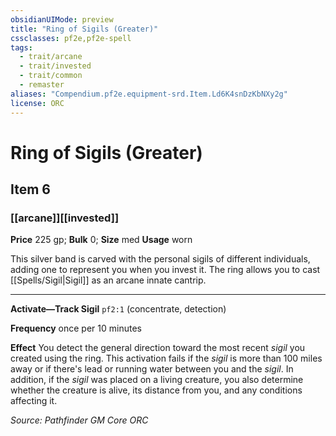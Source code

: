 ```yaml
---
obsidianUIMode: preview
title: "Ring of Sigils (Greater)"
cssclasses: pf2e,pf2e-spell
tags:
  - trait/arcane
  - trait/invested
  - trait/common
  - remaster
aliases: "Compendium.pf2e.equipment-srd.Item.Ld6K4snDzKbNXy2g"
license: ORC
---
```

# Ring of Sigils (Greater)
## Item 6
### [[arcane]][[invested]]


**Price** 225 gp; 
**Bulk** 0; **Size** med
**Usage** worn

This silver band is carved with the personal sigils of different individuals, adding one to represent you when you invest it. The ring allows you to cast [[Spells/Sigil|Sigil]] as an arcane innate cantrip.

* * *

**Activate—Track Sigil** `pf2:1` (concentrate, detection)

**Frequency** once per 10 minutes

**Effect** You detect the general direction toward the most recent _sigil_ you created using the ring. This activation fails if the _sigil_ is more than 100 miles away or if there's lead or running water between you and the _sigil_. In addition, if the _sigil_ was placed on a living creature, you also determine whether the creature is alive, its distance from you, and any conditions affecting it.

*Source: Pathfinder GM Core*
*ORC*